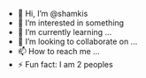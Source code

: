 - 👋 Hi, I’m @shamkis
- 👀 I’m interested in something
- 🌱 I’m currently learning ...
- 💞️ I’m looking to collaborate on ...
- 📫 How to reach me ...
- ⚡ Fun fact: I am 2 peoples

<!---
shamkis/shamkis is a ✨ special ✨ repository because its `README.md` (this file) appears on your GitHub profile.
You can click the Preview link to take a look at your changes.
--->
